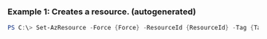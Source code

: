 
### Example 1: Creates a resource. (autogenerated)
```powershell
PS C:\> Set-AzResource -Force {Force} -ResourceId {ResourceId} -Tag {Tag}


